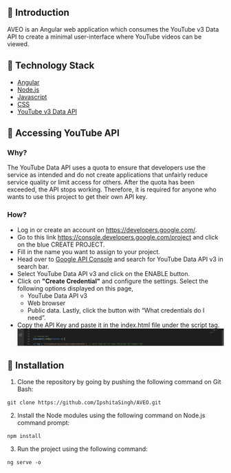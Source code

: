 ## :diamond_shape_with_a_dot_inside: Introduction
AVEO is an Angular web application which consumes the YouTube v3 Data API to create a minimal user-interface where YouTube videos can be viewed. 


## :diamond_shape_with_a_dot_inside: Technology Stack

* [Angular](https://angular.io/)
* [Node.js](https://nodejs.org/)
* [Javascript](https://www.javascript.com)
* [CSS](https://en.wikipedia.org/wiki/Cascading_Style_Sheets)
* [YouTube v3 Data API](https://developers.google.com/youtube/v3)


## :diamond_shape_with_a_dot_inside: Accessing YouTube API
### Why?
The YouTube Data API uses a quota to ensure that developers use the service as intended and do not create applications that unfairly reduce service quality or limit access for others. After the quota has been exceeded, the API stops working. Therefore, it is required for anyone who wants to use this project to get their own API key.
### How?
- Log in or create an account on https://developers.google.com/.
- Go to this link https://console.developers.google.com/project and click on the blue CREATE PROJECT.
- Fill in the name you want to assign to your project.
- Head over to [Google API Console](https://console.developers.google.com/) and search for YouTube Data API v3 in search bar.
- Select YouTube Data API v3 and click on the ENABLE button.
- Click on <b>"Create Credential"</b> and configure the settings. Select the following options displayed on this page, 
    * YouTube Data API v3
    * Web browser
    * Public data.
  Lastly, click the button with “What credentials do I need”.
- Copy the API Key and paste it in the index.html file under the script tag.
![Code](https://github.com/IpshitaSingh/AVEO/blob/master/FrontEnd/src/assets/4readme.png)


## :diamond_shape_with_a_dot_inside: Installation
1. Clone the repository by going by pushing the following command on Git Bash:
```
git clone https://github.com/IpshitaSingh/AVEO.git
```
2. Install the Node modules using the following command on Node.js command prompt:
```
npm install
```
3. Run the project using the following command:
```
ng serve -o
```

